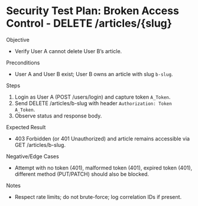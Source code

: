 # Security Test Plan: Broken Access Control - DELETE /articles/{slug}

Objective
- Verify User A cannot delete User B’s article.

Preconditions
- User A and User B exist; User B owns an article with slug `b-slug`.

Steps
1) Login as User A (POST /users/login) and capture token `A_Token`.
2) Send DELETE /articles/b-slug with header `Authorization: Token A_Token`.
3) Observe status and response body.

Expected Result
- 403 Forbidden (or 401 Unauthorized) and article remains accessible via GET /articles/b-slug.

Negative/Edge Cases
- Attempt with no token (401), malformed token (401), expired token (401), different method (PUT/PATCH) should also be blocked.

Notes
- Respect rate limits; do not brute-force; log correlation IDs if present.
